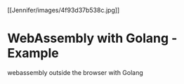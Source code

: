 [[Jennifer/images/4f93d37b538c.jpg]]

# WebAssembly with Golang - Example

webassembly outside the browser with Golang



